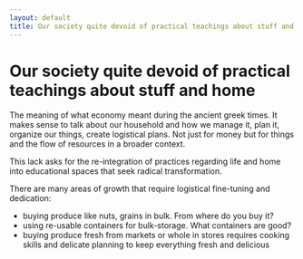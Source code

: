 ```yaml
---
layout: default
title: Our society quite devoid of practical teachings about stuff and home
---
```

# Our society quite devoid of practical teachings about stuff and home

The meaning of what economy meant during the ancient greek times. It makes sense to talk about our household and how we manage it, plan it, organize our things, create logistical plans. Not just for money but for things and the flow of resources in a broader context. 

This lack asks for the re-integration of practices regarding life and home into educational spaces that seek radical transformation. 

There are many areas of growth that require logistical fine-tuning and dedication:

- buying produce like nuts, grains in bulk. From where do you buy it? 
- using re-usable containers for bulk-storage. What containers are good? 
- buying produce fresh from markets or whole in stores requires cooking skills and delicate planning to keep everything fresh and delicious 